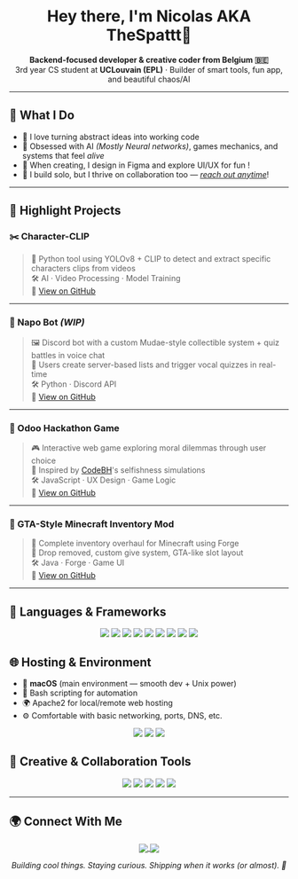<h1 align="center">Hey there, I'm Nicolas AKA TheSpattt👋</h1>
<p align="center">
  <b>Backend-focused developer & creative coder from Belgium 🇧🇪</b><br>
  3rd year CS student at <strong>UCLouvain (EPL)</strong> · Builder of smart tools, fun app, and beautiful chaos/AI
</p>

---

## 🚀 What I Do

- 🧠 I love turning abstract ideas into working code  
- 🧩 Obsessed with AI _(Mostly Neural networks)_, games mechanics, and systems that feel *alive*  
- 🎨 When creating, I design in Figma and explore UI/UX for fun !  
- 🤝 I build solo, but I thrive on collaboration too — _[reach out anytime](https://github.com/NicolasLasch/)_!

---

## 🌟 Highlight Projects

### ✂️ Character-CLIP
> 🎥 Python tool using YOLOv8 + CLIP to detect and extract specific characters clips from videos  
> 🛠️ AI · Video Processing · Model Training  
📎 [View on GitHub](https://github.com/NicolasLasch/Character-Clips)

---

### 🤖 Napo Bot _(WIP)_
> 🖼️ Discord bot with a custom Mudae-style collectible system + quiz battles in voice chat  
> 💬 Users create server-based lists and trigger vocal quizzes in real-time  
> 🛠️ Python · Discord API  
📎 [View on GitHub](https://github.com/NicolasLasch/Napo-bot)

---

### 🧪 Odoo Hackathon Game
> 🎮 Interactive web game exploring moral dilemmas through user choice  
> 🧭 Inspired by [CodeBH](https://www.youtube.com/watch?v=qVOjXQUzOJw)'s selfishness simulations  
> 🛠️ JavaScript · UX Design · Game Logic  
📎 [View on GitHub](https://github.com/Odoo-Hackathons-Macos-Linux/hackathon-4.2)

---

### 🧰 GTA-Style Minecraft Inventory Mod
> 🧱 Complete inventory overhaul for Minecraft using Forge  
> 🎒 Drop removed, custom give system, GTA-like slot layout  
> 🛠️ Java · Forge · Game UI  
📎 [View on GitHub](https://github.com/NicolasLasch/GTAINV1.20.1)

---

## 🔧 Languages & Frameworks

 <p align="center">
  <img src="https://img.shields.io/badge/Python-333?style=flat&logo=python" />
  <img src="https://img.shields.io/badge/Java-333?style=flat&logo=openjdk" />
  <img src="https://img.shields.io/badge/Kotlin-333?style=flat&logo=kotlin" />
  <img src="https://img.shields.io/badge/C-333?style=flat&logo=c" />
  <img src="https://img.shields.io/badge/C++-333?style=flat&logo=c%2B%2B" />
  <img src="https://img.shields.io/badge/JavaScript-333?style=flat&logo=javascript" />
  <img src="https://img.shields.io/badge/Dart-333?style=flat&logo=dart" />
  <img src="https://img.shields.io/badge/Flutter-333?style=flat&logo=flutter" />
  <img src="https://img.shields.io/badge/Flask-333?style=flat&logo=flask" />
</p>

## 🌐 Hosting & Environment

- 🍏 **macOS** (main environment — smooth dev + Unix power)  
- 🐚 Bash scripting for automation  
- 🌍 Apache2 for local/remote web hosting  
- ⚙️ Comfortable with basic networking, ports, DNS, etc.

<p align="center">
  <img src="https://img.shields.io/badge/macOS-333?style=flat&logo=apple" />
  <img src="https://img.shields.io/badge/Bash-333?style=flat&logo=gnu-bash" />
  <img src="https://img.shields.io/badge/Apache-333?style=flat&logo=apache" />
</p>

## 🧠 Creative & Collaboration Tools

<p align="center">
  <img src="https://img.shields.io/badge/Figma-333?style=flat&logo=figma" />
  <img src="https://img.shields.io/badge/Photoshop-333?style=flat&logo=adobe-photoshop" />
  <img src="https://img.shields.io/badge/After%20Effects-333?style=flat&logo=adobe-after-effects" />
  <img src="https://img.shields.io/badge/Trello-333?style=flat&logo=trello" />
  <img src="https://img.shields.io/badge/Slack-333?style=flat&logo=slack" />
</p>

---

## 🌍 Connect With Me

<p align="center">
  <a href="https://github.com/NicolasLasch">
    <img src="https://img.shields.io/badge/GitHub-%23121011.svg?logo=github&logoColor=white" style="vertical-align: middle;" />
  </a>
  <a href="https://www.linkedin.com/in/nicolas-lasch">
    <img src="https://custom-icon-badges.demolab.com/badge/LinkedIn-0A66C2?logo=linkedin-white&logoColor=fff" style="vertical-align: middle;" />
  </a>
</p>

<p align="center"><i>Building cool things. Staying curious. Shipping when it works (or almost). 🚀</i></p>
